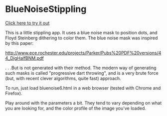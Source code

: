 # BlueNoiseStippling

[Click here to try it out](http://joeedh.github.io/BlueNoiseStippling/bluenoise6.html)

This is a little stippling app.  It uses a blue noise mask to position
dots, and Floyd Steinberg dithering to color them.  The blue noise mask
was inspired by this paper:

http://www.ece.rochester.edu/projects/Parker/Pubs%20PDF%20versions/44_DigHalfBNM.pdf

. . .But is not generated with their method.  The modern way of generating such
masks is called "progressive dart throwing", and is a very brute force (but,
with recent clever algorithms, quite fast) approach.

To run, just load bluenoise6.html in a web browser (tested with Chrome and Firefox).

Play around with the parameters a bit.  They tend to vary depending on what you are
looking for, and the color profile of the image you've loaded.

